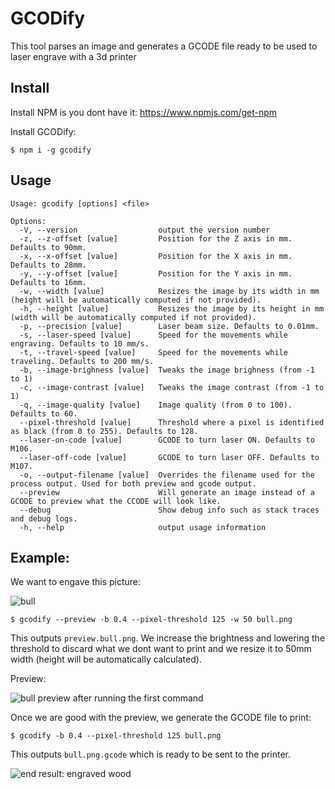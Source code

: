 # GCODify

This tool parses an image and generates a GCODE file ready to be used to laser engrave with a 3d printer

## Install

Install NPM is you dont have it: https://www.npmjs.com/get-npm

Install GCODify:

```
$ npm i -g gcodify
```

## Usage

```
Usage: gcodify [options] <file>

Options:
  -V, --version                  output the version number
  -z, --z-offset [value]         Position for the Z axis in mm. Defaults to 90mm.
  -x, --x-offset [value]         Position for the X axis in mm. Defaults to 28mm.
  -y, --y-offset [value]         Position for the Y axis in mm. Defaults to 16mm.
  -w, --width [value]            Resizes the image by its width in mm (height will be automatically computed if not provided).
  -h, --height [value]           Resizes the image by its height in mm (width will be automatically computed if not provided).
  -p, --precision [value]        Laser beam size. Defaults to 0.01mm.
  -s, --laser-speed [value]      Speed for the movements while engraving. Defaults to 10 mm/s.
  -t, --travel-speed [value]     Speed for the movements while traveling. Defaults to 200 mm/s.
  -b, --image-brighness [value]  Tweaks the image brighness (from -1 to 1)
  -c, --image-contrast [value]   Tweaks the image contrast (from -1 to 1)
  -q, --image-quality [value]    Image quality (from 0 to 100). Defaults to 60.
  --pixel-threshold [value]      Threshold where a pixel is identified as black (from 0 to 255). Defaults to 128.
  --laser-on-code [value]        GCODE to turn laser ON. Defaults to M106.
  --laser-off-code [value]       GCODE to turn laser OFF. Defaults to M107.
  -o, --output-filename [value]  Overrides the filename used for the process output. Used for both preview and gcode output.
  --preview                      Will generate an image instead of a GCODE to preview what the CCODE will look like.
  --debug                        Show debug info such as stack traces and debug logs.
  -h, --help                     output usage information
```

## Example: 

We want to engave this picture:

![bull](https://cldup.com/HE-26SObl7-300x300.png)

```
$ gcodify --preview -b 0.4 --pixel-threshold 125 -w 50 bull.png
```

This outputs `preview.bull.png`. We increase the brightness and lowering the threshold to discard what we dont want to print and we resize it to 50mm width (height will be automatically calculated).

Preview:

![bull preview after running the first command](https://cldup.com/ZS8mrsl5JE-300x300.png)

Once we are good with the preview, we generate the GCODE file to print:

```
$ gcodify -b 0.4 --pixel-threshold 125 bull.png
```

This outputs `bull.png.gcode` which is ready to be sent to the printer.

![end result: engraved wood](https://cldup.com/FwxbSrcnsu.JPG)
